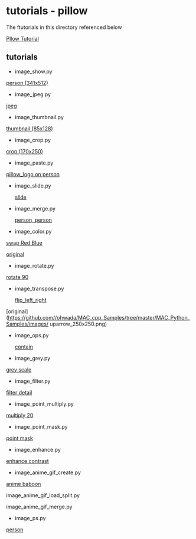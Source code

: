 tutorials - pillow 
===============

The ftutorials in this directory referenced below

[Pllow Tutorial](https://pillow.readthedocs.io/en/stable/handbook/tutorial.html)

## tutorials

- image_show.py  

 [person (341x512) ](https://github.com//ohwada/MAC_cpp_Samples/tree/master/MAC_Python_Samples/screenshots/pil_tutorial_image_show_person.png)

- image_jpeg.py  

 [jpeg](https://github.com//ohwada/MAC_cpp_Samples/tree/master/MAC_Python_Samples/result/pil_tutorial_image_jpeg_person.jpg)

- image_thumbnail.py  

 [thumbnail (85x128)](https://github.com//ohwada/MAC_cpp_Samples/tree/master/MAC_Python_Samples/result/pil_tutorial_image_thumbnail_person.png)

- image_crop.py  

 [crop (170x250)](https://github.com//ohwada/MAC_cpp_Samples/tree/master/MAC_Python_Samples/result/pil_tutorial_image_crop_person.png)

- image_paste.py

 [pillow_logo on person](https://github.com//ohwada/MAC_cpp_Samples/tree/master/MAC_Python_Samples/result/pil_tutorial_image_paste_pillow_logo_on_person.png)

- image_slide.py  

  [slide](https://github.com//ohwada/MAC_cpp_Samples/tree/master/MAC_Python_Samples/result/pil_tutorial_image_slide_person.png)

- image_merge.py  

  [person, person](https://github.com//ohwada/MAC_cpp_Samples/tree/master/MAC_Python_Samples/result/pil_tutorial_image_merge_person_person.png)

- image_color.py

 [swap Red Blue](https://github.com//ohwada/MAC_cpp_Samples/tree/master/MAC_Python_Samples/result/pil_tutorial_image_color_swap_red_blue_sample.png)

 [original](https://github.com//ohwada/MAC_cpp_Samples/tree/master/MAC_Python_Samples/images/uparrow_250x250.png)

- image_rotate.py

 [rotate 90](https://github.com//ohwada/MAC_cpp_Samples/tree/master/MAC_Python_Samples/result/pil_tutorial_image_rotate_person_90.png)

- image_transpose.py  

   [flip_left_right](https://github.com//ohwada/MAC_cpp_Samples/tree/master/MAC_Python_Samples/result/pil_tutorial_image_transpose_flip_left_right_sample.png)

 [original](https://github.com//ohwada/MAC_cpp_Samples/tree/master/MAC_Python_Samples/images/	uparrow_250x250.png)

- image_ops.py  

   [contain](https://github.com//ohwada/MAC_cpp_Samples/tree/master/MAC_Python_Samples/result/pil_tutorial_image_ops_contain_person.png)

- image_grey.py  

 [grey scale](https://github.com//ohwada/MAC_cpp_Samples/tree/master/MAC_Python_Samples/result/pil_tutorial_image_grey_person.png)

- image_filter.py  

 [filter detail](https://github.com//ohwada/MAC_cpp_Samples/tree/master/MAC_Python_Samples/result/pil_tutorial_image_filter_detail_person.png)

- image_point_multiply.py  

 [multiply 20](https://github.com//ohwada/MAC_cpp_Samples/tree/master/MAC_Python_Samples/result/pil_tutorial_image_point_multiply_20_person.png)

- image_point_mask.py  

 [point mask](https://github.com//ohwada/MAC_cpp_Samples/tree/master/MAC_Python_Samples/result/pil_tutorial_image_point_mask_person.png)

- image_enhance.py  

 [ enhance contrast](https://github.com//ohwada/MAC_cpp_Samples/tree/master/MAC_Python_Samples/result/pil_tutorial_image_enhance_contrast_person.png)

- image_anime_gif_create.py  

 [anime baboon](https://github.com//ohwada/MAC_cpp_Samples/tree/master/MAC_Python_Samples/result/pil_tutorial_image_anime_gif_create_baboon.gif)

image_anime_gif_load_split.py  

image_anime_gif_merge.py
  
- image_ps.py  


 [person](https://github.com//ohwada/MAC_cpp_Samples/tree/master/MAC_Python_Samples/result/pil_tutorial_image_ps_person.ps)








